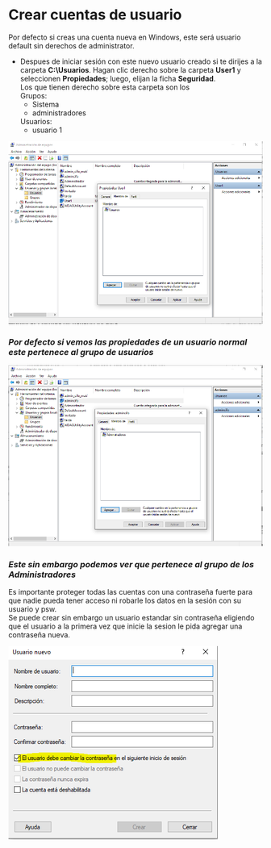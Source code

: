 # Crear cuentas de usuario

Por defecto si creas una cuenta nueva en Windows, este será usuario default sin derechos de administrator.<br>
- Despues de iniciar sesión con este nuevo usuario creado si te dirijes a la carpeta <b>C:\Usuarios</b>. Hagan clic derecho sobre la carpeta <b>User1</b> y seleccionen <b>Propiedades</b>; luego, elijan la ficha <b>Seguridad</b>.<br>
Los que tienen derecho sobre esta carpeta son los <br>Grupos: <ul>
    <li>Sistema</li>
    <li>administradores</li>
    </ul>Usuarios:<ul><li>usuario 1</li>
</ul>


![text](./user_default.PNG)

### <i>Por defecto si vemos las propiedades de un usuario normal este pertenece al grupo de usuarios</i>

![text](./user.PNG)

### <i>Este sin embargo podemos ver que pertenece al grupo de los Administradores</i>

Es importante proteger todas las cuentas con una contraseña fuerte para que nadie pueda tener acceso ni robarle los datos en la sesión con su usuario y psw.<br>
Se puede crear sin embargo un usuario estandar sin contraseña eligiendo que el usuario a la primera vez que inicie la sesion le pida agregar una contraseña nueva.

![new user](./new_user.PNG)
